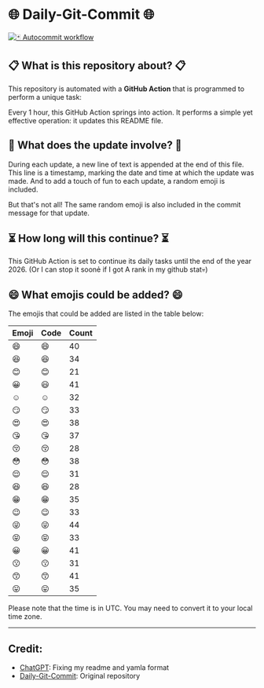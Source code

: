 # 🌐 Daily-Git-Commit 🌐

[![🃏 Autocommit workflow](https://github.com/kleqing/git-auto-commit/actions/workflows/main.yaml/badge.svg?event=check_run)](https://github.com/kleqing/git-auto-commit/actions/workflows/main.yaml)

## 📋 What is this repository about? 📋

This repository is automated with a **GitHub Action** that is programmed to perform a unique task:

Every 1 hour, this GitHub Action springs into action. It performs a simple yet effective operation: it updates this README file.

## 🔄 What does the update involve? 🔄

During each update, a new line of text is appended at the end of this file. This line is a timestamp, marking the date and time at which the update was made. And to add a touch of fun to each update, a random emoji is included.

But that's not all! The same random emoji is also included in the commit message for that update.

## ⏳ How long will this continue? ⏳

This GitHub Action is set to continue its daily tasks until the end of the year 2026. (Or I can stop it soonẻ if I got A rank in my github stat💀)

## 😄 What emojis could be added? 😄

The emojis that could be added are listed in the table below:

| Emoji | Code | Count |
| --- | --- | --- |
| 😄 | :smile: | 40 |
| 😆 | :laughing: | 34 |
| 😊 | :blush: | 21 |
| 😀 | :smiley: | 41 |
| ☺️ | :relaxed: | 32 |
| 😏 | :smirk: | 33 |
| 😍 | :heart_eyes: | 38 |
| 😘 | :kissing_heart: | 37 |
| 😚 | :kissing_closed_eyes: | 28 |
| 😳 | :flushed: | 38 |
| 😌 | :relieved: | 31 |
| 😆 | :satisfied: | 28 |
| 😁 | :grin: | 35 |
| 😉 | :wink: | 33 |
| 😜 | :stuck_out_tongue_winking_eye: | 44 |
| 😝 | :stuck_out_tongue_closed_eyes: | 33 |
| 😀 | :grinning: | 41 |
| 😗 | :kissing: | 31 |
| 😙 | :kissing_smiling_eyes: | 41 |
| 😛 | :stuck_out_tongue: | 35 |

Please note that the time is in UTC. You may need to convert it to your local time zone.

---

## Credit:

- [ChatGPT](chatgpt.com): Fixing my readme and yamla format
- [Daily-Git-Commit](https://github.com/diegomarty/daily-git-commit): Original repository

